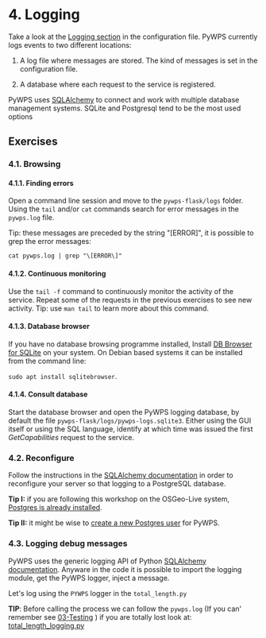 # 4. Logging

Take a look at the [Logging
section](http://pywps.readthedocs.io/en/latest/configuration.html#logging) in
the configuration file. PyWPS currently logs events to two different locations:

1. A log file where messages are stored. The kind of messages is set in the
   configuration file.

2. A database where each request to the service is registered. 

PyWPS uses [SQLAlchemy](http://www.sqlalchemy.org/) to connect and work with 
multiple database management systems. SQLite and Postgresql tend to be the most
used options

## Exercises

### 4.1. Browsing

#### 4.1.1. Finding errors

Open a command line session and move to the `pywps-flask/logs` folder.
Using the `tail` and/or `cat` commands search for error messages in the 
`pywps.log` file. 

Tip: these messages are preceded by the string "[ERROR]", it is possible to grep the error messages:

```
cat pywps.log | grep "\[ERROR\]"
```

#### 4.1.2. Continuous monitoring

Use the `tail -f` command to continuously monitor the activity of the service. 
Repeat some of the requests in the previous exercises to see new activity. Tip:
use `man tail` to learn more about this command.

#### 4.1.3. Database browser

If you have no database browsing programme installed, Install [DB Browser 
for SQLite](http://sqlitebrowser.org/) on your system. On Debian based systems
it can be installed from the command line: 

`sudo apt install sqlitebrowser`.

#### 4.1.4. Consult database

Start the database browser and open the PyWPS logging database, by default
the file `pywps-flask/logs/pywps-logs.sqlite3`. Either using the GUI itself or
using the SQL language, identify at which time was issued the first 
*GetCapabilities* request to the service. 


### 4.2. Reconfigure

Follow the instructions in the [SQLAlchemy
documentation](http://docs.sqlalchemy.org/en/latest/dialects/postgresql.html?highlight=postgres#module-sqlalchemy.dialects.postgresql.psycopg2)
in order to reconfigure your server so that logging to a PostgreSQL database.

**Tip I:** if you are following this workshop on the OSGeo-Live system, [Postgres is already
installed](https://live.osgeo.org/en/overview/postgis_overview.html).

**Tip II:** it might be wise to [create a new Postgres user](https://www.postgresql.org/docs/8.0/static/sql-createuser.html) for
PyWPS.

### 4.3. Logging debug messages

PyWPS uses the generic logging API of Python [SQLAlchemy
documentation](https://docs.python.org/2/library/logging.html). Anyware in the
code it is possible to import the logging module, get the PyWPS logger, inject
a message.

Let's log using the ``PYWPS``  logger in the `total_length.py`

**TIP**: Before calling the process we can follow the `pywps.log` (If you can'
remember see [03-Testing](03-Testing.md) ) if you are totally lost look at:
[total_length_logging.py](processes/total_length_logging.py)

